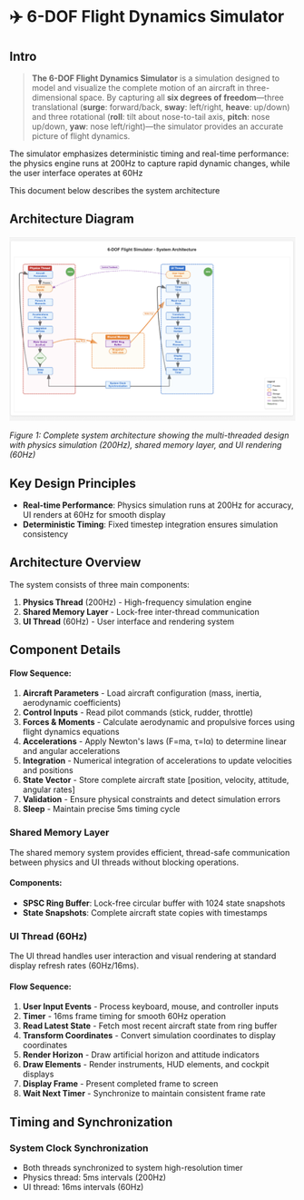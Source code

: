 # ✈️ 6-DOF Flight Dynamics Simulator 
## Intro

> **The 6-DOF Flight Dynamics Simulator** is a simulation designed to model and visualize the complete motion of an aircraft in three-dimensional space. By capturing all **six degrees of freedom**—three translational (**surge**: forward/back, **sway**: left/right, **heave**: up/down) and three rotational (**roll**: tilt about nose-to-tail axis, **pitch**: nose up/down, **yaw**: nose left/right)—the simulator provides an accurate picture of flight dynamics.

The simulator emphasizes deterministic timing and real-time performance: the physics engine runs at 200Hz to capture rapid dynamic changes, while the user interface operates at 60Hz

This document below describes the system architecture

## Architecture Diagram

![System Architecture Diagram](./Architecture.png)

*Figure 1: Complete system architecture showing the multi-threaded design with physics simulation (200Hz), shared memory layer, and UI rendering (60Hz)*


## Key Design Principles

- **Real-time Performance**: Physics simulation runs at 200Hz for accuracy, UI renders at 60Hz for smooth display
- **Deterministic Timing**: Fixed timestep integration ensures simulation consistency

## Architecture Overview

The system consists of three main components:

1. **Physics Thread** (200Hz) - High-frequency simulation engine
2. **Shared Memory Layer** - Lock-free inter-thread communication
3. **UI Thread** (60Hz) - User interface and rendering system

## Component Details

#### Flow Sequence:
1. **Aircraft Parameters** - Load aircraft configuration (mass, inertia, aerodynamic coefficients)
2. **Control Inputs** - Read pilot commands (stick, rudder, throttle)
3. **Forces & Moments** - Calculate aerodynamic and propulsive forces using flight dynamics equations
4. **Accelerations** - Apply Newton's laws (F=ma, τ=Iα) to determine linear and angular accelerations
5. **Integration** - Numerical integration of accelerations to update velocities and positions
6. **State Vector** - Store complete aircraft state [position, velocity, attitude, angular rates]
7. **Validation** - Ensure physical constraints and detect simulation errors
8. **Sleep** - Maintain precise 5ms timing cycle


### Shared Memory Layer

The shared memory system provides efficient, thread-safe communication between physics and UI threads without blocking operations.

#### Components:
- **SPSC Ring Buffer**: Lock-free circular buffer with 1024 state snapshots
- **State Snapshots**: Complete aircraft state copies with timestamps


### UI Thread (60Hz)

The UI thread handles user interaction and visual rendering at standard display refresh rates (60Hz/16ms).
#### Flow Sequence:
1. **User Input Events** - Process keyboard, mouse, and controller inputs
2. **Timer** - 16ms frame timing for smooth 60Hz operation
3. **Read Latest State** - Fetch most recent aircraft state from ring buffer
4. **Transform Coordinates** - Convert simulation coordinates to display coordinates
5. **Render Horizon** - Draw artificial horizon and attitude indicators
6. **Draw Elements** - Render instruments, HUD elements, and cockpit displays
7. **Display Frame** - Present completed frame to screen
8. **Wait Next Timer** - Synchronize to maintain consistent frame rate

## Timing and Synchronization

### System Clock Synchronization
- Both threads synchronized to system high-resolution timer
- Physics thread: 5ms intervals (200Hz)
- UI thread: 16ms intervals (60Hz)
